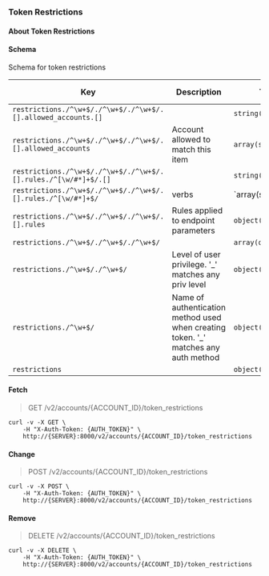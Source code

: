 ### Token Restrictions

#### About Token Restrictions

#### Schema

Schema for token restrictions



Key | Description | Type | Default | Required | Support Level
--- | ----------- | ---- | ------- | -------- | -------------
`restrictions./^\w+$/./^\w+$/./^\w+$/.[].allowed_accounts.[]` |   | `string()` |   | `false` |  
`restrictions./^\w+$/./^\w+$/./^\w+$/.[].allowed_accounts` | Account allowed to match this item | `array(string())` |   | `false` |  
`restrictions./^\w+$/./^\w+$/./^\w+$/.[].rules./^[\w/#*]+$/.[]` |   | `string()` |   | `false` |  
`restrictions./^\w+$/./^\w+$/./^\w+$/.[].rules./^[\w/#*]+$/` | verbs | `array(string('GET' | 'PUT' | 'POST' | 'PATCH' | 'DELETE' | '_'))` |   | `false` |  
`restrictions./^\w+$/./^\w+$/./^\w+$/.[].rules` | Rules applied to endpoint parameters | `object()` |   | `false` |  
`restrictions./^\w+$/./^\w+$/./^\w+$/` |   | `array(object())` |   | `false` |  
`restrictions./^\w+$/./^\w+$/` | Level of user privilege. '_' matches any priv level | `object()` |   | `false` |  
`restrictions./^\w+$/` | Name of authentication method used when creating token. '_' matches any auth method | `object()` |   | `false` |  
`restrictions` |   | `object()` |   | `false` |  



#### Fetch

> GET /v2/accounts/{ACCOUNT_ID}/token_restrictions

```shell
curl -v -X GET \
    -H "X-Auth-Token: {AUTH_TOKEN}" \
    http://{SERVER}:8000/v2/accounts/{ACCOUNT_ID}/token_restrictions
```

#### Change

> POST /v2/accounts/{ACCOUNT_ID}/token_restrictions

```shell
curl -v -X POST \
    -H "X-Auth-Token: {AUTH_TOKEN}" \
    http://{SERVER}:8000/v2/accounts/{ACCOUNT_ID}/token_restrictions
```

#### Remove

> DELETE /v2/accounts/{ACCOUNT_ID}/token_restrictions

```shell
curl -v -X DELETE \
    -H "X-Auth-Token: {AUTH_TOKEN}" \
    http://{SERVER}:8000/v2/accounts/{ACCOUNT_ID}/token_restrictions
```

